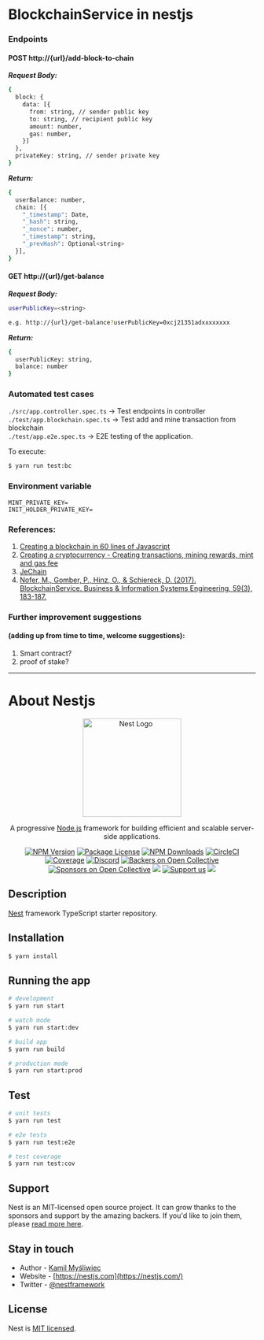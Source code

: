 # BlockchainService in nestjs

### Endpoints
#### POST http://{url}/add-block-to-chain
**_Request Body:_**
```bash
{
  block: {
    data: [{
      from: string, // sender public key
      to: string, // recipient public key
      amount: number,
      gas: number,
    }]
  },
  privateKey: string, // sender private key
}
```
**_Return:_**
```bash
{
  userBalance: number,
  chain: [{
    "_timestamp": Date,
    "_hash": string,
    "_nonce": number,
    "_timestamp": string,
    "_prevHash": Optional<string>
  }],
}
```

#### GET http://{url}/get-balance
**_Request Body:_**
```bash
userPublicKey=<string>

e.g. http://{url}/get-balance?userPublicKey=0xcj21351adxxxxxxxx
```
**_Return:_**
```bash
{
  userPublicKey: string,
  balance: number
}
```

### Automated test cases
`./src/app.controller.spec.ts` -> Test endpoints in controller  
`./test/app.blockchain.spec.ts` -> Test add and mine transaction from blockchain    
`./test/app.e2e.spec.ts` -> E2E testing of the application.  

To execute:  
```bash
$ yarn run test:bc
```

### Environment variable
```dotenv
MINT_PRIVATE_KEY=
INIT_HOLDER_PRIVATE_KEY=
```

### References:  
1. [Creating a blockchain in 60 lines of Javascript](https://dev.to/freakcdev297/creating-a-blockchain-in-60-lines-of-javascript-5fka)
2. [Creating a cryptocurrency - Creating transactions, mining rewards, mint and gas fee ](https://dev.to/freakcdev297/creating-transactions-mining-rewards-mint-and-gas-fee-5hhf)
3. [JeChain](https://github.com/nguyenphuminh/JeChain)
4. [Nofer, M., Gomber, P., Hinz, O., & Schiereck, D. (2017). BlockchainService. Business & Information Systems Engineering, 59(3), 183-187.](http://cs.unibo.it/~danilo.montesi/CBD/Articoli/2017Blockchain.pdf)

### Further improvement suggestions 
#### (adding up from time to time, welcome suggestions):
1. Smart contract?
2. proof of stake?

<hr/>

# About Nestjs
<p align="center">
  <a href="http://nestjs.com/" target="blank"><img src="https://nestjs.com/img/logo-small.svg" width="200" alt="Nest Logo" /></a>
</p>

[circleci-image]: https://img.shields.io/circleci/build/github/nestjs/nest/master?token=abc123def456
[circleci-url]: https://circleci.com/gh/nestjs/nest

  <p align="center">A progressive <a href="http://nodejs.org" target="_blank">Node.js</a> framework for building efficient and scalable server-side applications.</p>
    <p align="center">
<a href="https://www.npmjs.com/~nestjscore" target="_blank"><img src="https://img.shields.io/npm/v/@nestjs/core.svg" alt="NPM Version" /></a>
<a href="https://www.npmjs.com/~nestjscore" target="_blank"><img src="https://img.shields.io/npm/l/@nestjs/core.svg" alt="Package License" /></a>
<a href="https://www.npmjs.com/~nestjscore" target="_blank"><img src="https://img.shields.io/npm/dm/@nestjs/common.svg" alt="NPM Downloads" /></a>
<a href="https://circleci.com/gh/nestjs/nest" target="_blank"><img src="https://img.shields.io/circleci/build/github/nestjs/nest/master" alt="CircleCI" /></a>
<a href="https://coveralls.io/github/nestjs/nest?branch=master" target="_blank"><img src="https://coveralls.io/repos/github/nestjs/nest/badge.svg?branch=master#9" alt="Coverage" /></a>
<a href="https://discord.gg/G7Qnnhy" target="_blank"><img src="https://img.shields.io/badge/discord-online-brightgreen.svg" alt="Discord"/></a>
<a href="https://opencollective.com/nest#backer" target="_blank"><img src="https://opencollective.com/nest/backers/badge.svg" alt="Backers on Open Collective" /></a>
<a href="https://opencollective.com/nest#sponsor" target="_blank"><img src="https://opencollective.com/nest/sponsors/badge.svg" alt="Sponsors on Open Collective" /></a>
  <a href="https://paypal.me/kamilmysliwiec" target="_blank"><img src="https://img.shields.io/badge/Donate-PayPal-ff3f59.svg"/></a>
    <a href="https://opencollective.com/nest#sponsor"  target="_blank"><img src="https://img.shields.io/badge/Support%20us-Open%20Collective-41B883.svg" alt="Support us"></a>
  <a href="https://twitter.com/nestframework" target="_blank"><img src="https://img.shields.io/twitter/follow/nestframework.svg?style=social&label=Follow"></a>
</p>
  <!--[![Backers on Open Collective](https://opencollective.com/nest/backers/badge.svg)](https://opencollective.com/nest#backer)
  [![Sponsors on Open Collective](https://opencollective.com/nest/sponsors/badge.svg)](https://opencollective.com/nest#sponsor)-->

## Description

[Nest](https://github.com/nestjs/nest) framework TypeScript starter repository.

## Installation

```bash
$ yarn install
```

## Running the app

```bash
# development
$ yarn run start

# watch mode
$ yarn run start:dev

# build app
$ yarn run build

# production mode
$ yarn run start:prod
```

## Test

```bash
# unit tests
$ yarn run test

# e2e tests
$ yarn run test:e2e

# test coverage
$ yarn run test:cov
```

## Support

Nest is an MIT-licensed open source project. It can grow thanks to the sponsors and support by the amazing backers. If you'd like to join them, please [read more here](https://docs.nestjs.com/support).

## Stay in touch

- Author - [Kamil Myśliwiec](https://kamilmysliwiec.com)
- Website - [https://nestjs.com](https://nestjs.com/)
- Twitter - [@nestframework](https://twitter.com/nestframework)

## License

Nest is [MIT licensed](LICENSE).
